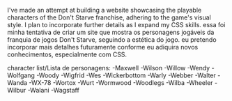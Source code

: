 I've made an attempt at building a website showcasing the playable characters of the Don't Starve franchise, adhering to the game's visual style. I plan to incorporate further details as I expand my CSS skills.
essa foi minha tentativa de criar um site que mostra os personagens jogáveis da franquia de jogos Don't Starve, seguindo a estética do jogo. eu pretendo incorporar mais detalhes futuramente conforme eu adiquira novos conhecimentos, especialmente com CSS.

character list/Lista de personagens: 
-Maxwell
-Wilson
-Willow
-Wendy
-Wolfgang
-Woody
-Wigfrid
-Wes
-Wickerbottom
-Warly
-Webber
-Walter
-Wanda
-WX-78
-Wortox
-Wurt
-Wormwood
-Woodlegs
-Wilba
-Wheeler
-Wilbur
-Walani
-Wagstaff
